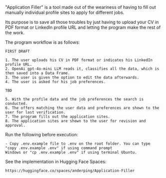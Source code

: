 "Application Filler" is a tool made out of the weariness of having to fill out manually individual profile sites to 
apply for different jobs.

Its purpose is to save all those troubles by just having to upload your CV in PDF format or LinkedIn profile URL and 
letting the program make the rest of the work.

The program workflow is as follows:

    FIRST DRAFT

    1. The user uploads his CV in PDF format or indicates his LinkedIn profile URL.
    2. OpenAi gpt-4o-mini LLM reads it, classifies all the data, which is then saved into a Data Frame.
    3. The user is given the option to edit the data afterwards.
    4. The user is asked for his job preferences.

    TBD

    5. With the profile data and the job preferences the search is conducted.
    6. The offers matching the user data and preferences are shown to the user for last verification.
    7. The program fills out the application sites.
    8. The application sites are shown to the user for revision and approval.


Run the following before execution:

    - Copy .env.example file to .env on the root folder. You can type "copy .env.example .env" if using command prompt 
    Windows or "cp .env.example .env" if using terminal Ubuntu.

See the implementation in Hugging Face Spaces:

    https://huggingface.co/spaces/anderping/Application-Filler
